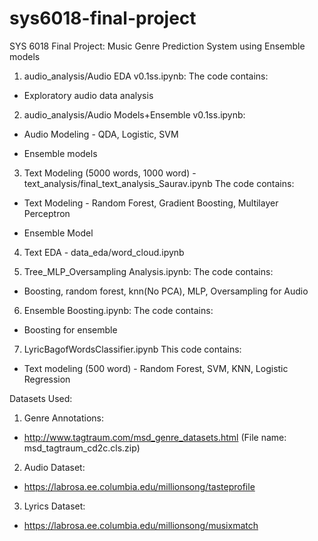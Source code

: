 # sys6018-final-project
SYS 6018 Final Project: Music Genre Prediction System using Ensemble models

1. audio_analysis/Audio EDA v0.1ss.ipynb: 
The code contains:

  * Exploratory audio data analysis 

2. audio_analysis/Audio Models+Ensemble v0.1ss.ipynb:
  
  * Audio Modeling - QDA, Logistic, SVM
  
  * Ensemble models

3. Text Modeling (5000 words, 1000 word) - text_analysis/final_text_analysis_Saurav.ipynb
The code contains:

  * Text Modeling - Random Forest, Gradient Boosting, Multilayer Perceptron
  
  * Ensemble Model

4. Text EDA - data_eda/word_cloud.ipynb

5. Tree_MLP_Oversampling Analysis.ipynb: 
The code contains:

  * Boosting, random forest, knn(No PCA), MLP, Oversampling for Audio
 
6. Ensemble Boosting.ipynb: 
The code contains:

  * Boosting for ensemble 

7. LyricBagofWordsClassifier.ipynb
This code contains:

  * Text modeling (500 word) - Random Forest, SVM, KNN, Logistic Regression
  
Datasets Used:
1. Genre Annotations:
 * http://www.tagtraum.com/msd_genre_datasets.html (File name: msd_tagtraum_cd2c.cls.zip)
 
2. Audio Dataset:
 * https://labrosa.ee.columbia.edu/millionsong/tasteprofile

3. Lyrics Dataset:
 * https://labrosa.ee.columbia.edu/millionsong/musixmatch
